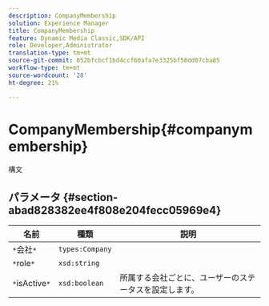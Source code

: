 ```yaml
---
description: CompanyMembership
solution: Experience Manager
title: CompanyMembership
feature: Dynamic Media Classic,SDK/API
role: Developer,Administrator
translation-type: tm+mt
source-git-commit: 052bfcbcf1bd4ccf60afa7e3325bf58dd07cba85
workflow-type: tm+mt
source-wordcount: '28'
ht-degree: 21%

---
```



# CompanyMembership{#companymembership}

構文

## パラメータ {#section-abad828382ee4f808e204fecc05969e4}

| 名前 | 種類 | 説明 |
|---|---|---|
| `*`会社`*` | `types:Company` |  |
| `*`role`*` | `xsd:string` |  |
| `*`isActive`*` | `xsd:boolean` | 所属する会社ごとに、ユーザーのステータスを設定します。 |

